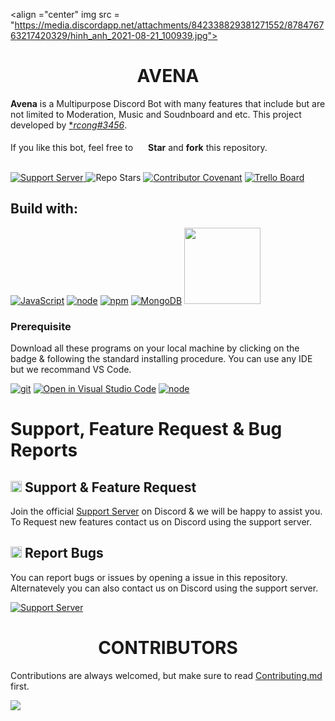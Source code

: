 <align ="center" img src = "https://media.discordapp.net/attachments/842338829381271552/878476763217420329/hinh_anh_2021-08-21_100939.jpg">
<h1 align="center"> AVENA</h1>
 
 **Avena** is a Multipurpose Discord Bot with many features that include but are not limited to Moderation, Music and Soudnboard and etc. This project developed by  [**rcong#3456*](https://discord.gg/cFk7VsfkZS).<br><br>
If you like this bot, feel free to <img src = "https://discord.com/assets/141d49436743034a59dec6bd5618675d.svg" width = "16"> **Star** and **fork** this repository.<br><br>
<!-- Main Badges  -->
[![Support Server](https://img.shields.io/discord/718762019586572341?label=Support%20Server&logo=Discord&colorB=5865F2&style=for-the-badge&logoColor=white) ](https://discord.gg/cFk7VsfkZS)
![Repo Stars](https://img.shields.io/github/stars/conghal334/Avena-bot?logo=github&color=5865F2&style=for-the-badge)
[![Contributor Covenant](https://img.shields.io/badge/Contributor%20Covenant-2.0-4baaaa.svg?colorB=5865F2&style=for-the-badge)](https://github.com/conghal334/Avena-bot/blob/main/CODE_OF_CONDUCT.md)
<a href="https://trello.com/b/dIgR0QNm" target="_blank"><img src="https://img.shields.io/badge/Trello-5865F2?style=for-the-badge&logo=trello&logoColor=white&scale=1.4" alt="Trello Board"></a>

<!-- Build with badges -->
## Build with:
[![JavaScript](https://img.shields.io/badge/JavaScript-F7DF1E?style=for-the-badge&logo=javascript&logoColor=black)](https://developer.mozilla.org/en-US/docs/Web/JavaScript)
[![node](https://img.shields.io/badge/Node.js-43853D?style=for-the-badge&logo=node.js&logoColor=white)](https://nodejs.org/en/)
[![npm](https://img.shields.io/badge/npm-CB3837?style=for-the-badge&logo=npm&logoColor=white)](https://www.npmjs.com/)
[![MongoDB](https://img.shields.io/badge/MongoDB-4EA94B?style=for-the-badge&logo=mongodb&logoColor=white)](https://mongodb.com/)
<img src ="https://forthebadge.com/images/badges/built-with-love.svg" width = "122"><br>

### Prerequisite 
Download all these programs on your local machine by clicking on the badge & following the standard installing procedure. You can use any IDE but we recommand VS Code. 

[![git](https://badgen.net/badge/icon/git?icon=git&label&color=5865F2&style=for-the-badge&scale=1.4)](https://git-scm.com/downloads) 
[![Open in Visual Studio Code](https://img.shields.io/badge/Visual_Studio_Code-5865F2?style=for-the-badge&logo=visual%20studio%20code&logoColor=white)](https://code.visualstudio.com/Download) 
[![node](https://img.shields.io/badge/Node.js-43853D?style=for-the-badge&logo=node.js&logoColor=white)](https://nodejs.org/en/download/)

# Support, Feature Request & Bug Reports

## <img src = "https://cdn.discordapp.com/emojis/867093614403256350.png?v=1" width = 18> Support & Feature Request 
Join the official [Support Server](https://discord.gg/cFk7VsfkZS) on Discord & we will be happy to assist you. <br>
To Request new features contact us on Discord using the support server. 

## <img src = "https://cdn.discordapp.com/emojis/867093601962950666.png?v=1" width = "18"> Report Bugs
You can report bugs or issues by opening a issue in this repository. Alternatevely you can also contact us on Discord using the support server. 

[![Support Server](https://img.shields.io/discord/718762019586572341?label=Support%20Server&logo=Discord&colorB=5865F2&style=for-the-badge&logoColor=white) ](https://discord.gg/cFk7VsfkZS)

<h1 align = "center">CONTRIBUTORS</h1>

Contributions are always welcomed, but make sure to read [Contributing.md](/CONTRIBUTING.md) first.

<a href="https://github.com/conghal334/Avena-bot/graphs/contributors">
  <img src="https://contrib.rocks/image?repo=conghal334/Avena-bot" />
</a>

